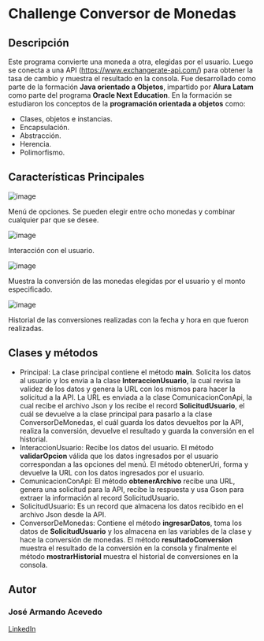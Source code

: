 # Challenge Conversor de Monedas

## Descripción
Este programa convierte una moneda a otra, elegidas por el usuario. Luego se conecta a una API (https://www.exchangerate-api.com/) para obtener la tasa de cambio y muestra el resultado en la consola. Fue desarrollado como parte de la formación **Java orientado a Objetos**, impartido por **Alura Latam** como parte del programa **Oracle Next Education**.  En la 
formación se estudiaron los conceptos de la **programación orientada a objetos** como:
  - Clases, objetos e instancias.
  - Encapsulación.
  - Abstracción.
  - Herencia.
  - Polimorfismo.

## Características Principales

![image](https://github.com/JoseAAPDS/Conversor-de-Monedas/assets/147453435/7b872d20-2f93-4ab4-a55a-f1d218c65687)

Menú de opciones. Se pueden elegir entre ocho monedas y combinar cualquier par que se desee.

![image](https://github.com/JoseAAPDS/Conversor-de-Monedas/assets/147453435/adea38f3-f4c9-4edc-9c8a-dab9adbbef25)

Interacción con el usuario.

![image](https://github.com/JoseAAPDS/Conversor-de-Monedas/assets/147453435/96d29604-a6ac-4d08-9489-218da79119bb)

Muestra la conversión de las monedas elegidas por el usuario y el monto especificado.

![image](https://github.com/JoseAAPDS/Conversor-de-Monedas/assets/147453435/60500ce5-1abf-4df9-9646-03679d6c6f05)

Historial de las conversiones realizadas con la fecha y hora en que fueron realizadas.

## Clases y métodos

  - Principal: La clase principal contiene el método **main**.  Solicita los datos al usuario y los envia a la clase **InteraccionUsuario**, la cual revisa la 
    validez de los datos y genera la URL con los mismos para hacer la solicitud a la API.  La URL es enviada a la clase ComunicacionConApi, la cual recibe el
    archivo Json y los recibe el record **SolicitudUsuario**, el cuál se devuelve a la clase principal para pasarlo a la clase ConversorDeMonedas, el cuál guarda
    los datos devueltos por la API, realiza la conversión, devuelve el resultado y guarda la conversión en el historial.
  - InteraccionUsuario:  Recibe los datos del usuario.  El método **validarOpcion** válida que los datos ingresados por el usuario correspondan a las opciones del
    menú.  El método obtenerUri, forma y devuelve la URL con los datos ingresados por el usuario. 
  - ComunicacionConApi:  El método **obtenerArchivo** recibe una URL, genera una solicitud para la API, recibe la respuesta y usa Gson para extraer la información al record
    SolicitudUsuario.
  - SolicitudUsuario:  Es un record que almacena los datos recibido en el archivo Json desde la API.
  - ConversorDeMonedas: Contiene el método **ingresarDatos**, toma los datos de **SolicitudUsuario** y los almacena en las variables de la clase y hace la conversión de monedas.
    El método **resultadoConversion** muestra el resultado de la conversión en la consola y finalmente el método **mostrarHistorial** muestra el historial de conversiones en la consola.

## Autor

  ### José Armando Acevedo
  
   [LinkedIn](www.linkedin.com/in/josé-acevedo-pilz-136179246)
  




